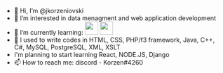 - 👋 Hi, I’m @jkorzeniovski
- 👀 I’m interested in data menagment and web application development
- 🌱 I’m currently learning:
<img src="https://raw.githubusercontent.com/FortAwesome/Font-Awesome/0698449d50f2b95517562295a59d414afc68b369/svgs/brands/python.svg" height="30px" width="30px"> <img src="https://github.com/FortAwesome/Font-Awesome/blob/6.x/svgs/brands/r-project.svg" height="30px" width="30px">
- 💞️ I used to write codes in HTML, CSS, PHP/f3 framework, Java, C++, C#, MySQL, PostgreSQL, XML, XSLT
- I'm planning to start learning React, NODE.JS, Django
- 📫 How to reach me: discord - Korzen#4260
<!---
jkorzeniovski/jkorzeniovski is a ✨ special ✨ repository because its `README.md` (this file) appears on your GitHub profile.
You can click the Preview link to take a look at your changes.
--->
